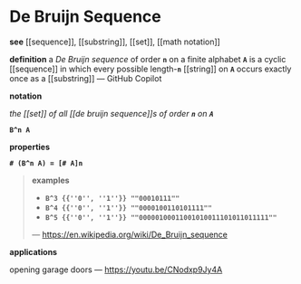 # De Bruijn Sequence

**see** [[sequence]], [[substring]], [[set]], [[math notation]]

**definition** a _De Bruijn sequence_ of order **`n`** on a finite alphabet **`A`** is a cyclic [[sequence]] in which every possible length-**`n`** [[string]] on **`A`** occurs exactly once as a [[substring]] &mdash; GitHub Copilot

**notation**

_the [[set]] of all [[de bruijn sequence]]s of order **`n`** on **`A`**_

**`B^n A`**

**properties**

**`# (B^n A) = [# A]n`**

> **examples**
>
> - **`B^3 {{''0'', ''1''}} ""00010111""`**
> - **`B^4 {{''0'', ''1''}} ""0000100110101111""`**
> - **`B^5 {{''0'', ''1''}} ""00000100011001010011101011011111""`**
>
> &mdash; <https://en.wikipedia.org/wiki/De_Bruijn_sequence>

**applications**

opening garage doors &mdash; <https://youtu.be/CNodxp9Jy4A>
